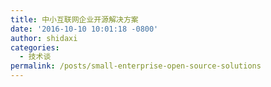 ```yaml
---
title: 中小互联网企业开源解决方案
date: '2016-10-10 10:01:18 -0800'
author: shidaxi
categories:
  - 技术谈
permalink: /posts/small-enterprise-open-source-solutions
---
```




